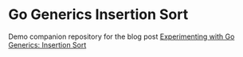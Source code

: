 # Go Generics Insertion Sort

Demo companion repository for the blog post [Experimenting with Go Generics: Insertion Sort
](https://didil.medium.com/experimenting-with-go-generics-insertion-sort-6346ba7f7bbe)